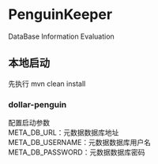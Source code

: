 # PenguinKeeper
DataBase Information Evaluation  
## 本地启动
先执行 mvn clean install
### dollar-penguin
配置启动参数  
META_DB_URL：元数据数据库地址  
META_DB_USERNAME：元数据数据库用户名  
META_DB_PASSWORD：元数据数据库密码 